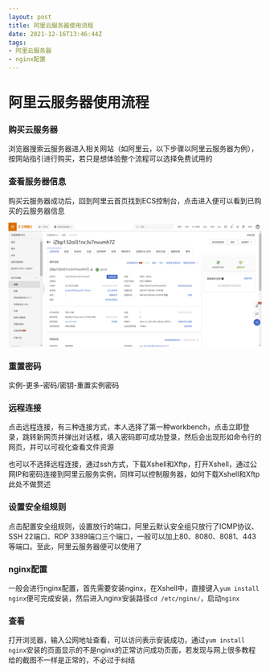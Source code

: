 ```yaml
---
layout: post
title: 阿里云服务器使用流程
date: 2021-12-16T13:46:44Z
tags: 
- 阿里云服务器
- nginx配置
---
```


# 阿里云服务器使用流程

### 购买云服务器

浏览器搜索云服务器进入相关网站（如阿里云，以下步骤以阿里云服务器为例），按网站指引进行购买，若只是想体验整个流程可以选择免费试用的

### 查看服务器信息

购买云服务器成功后，回到阿里云首页找到ECS控制台，点击进入便可以看到已购买的云服务器信息

![](/assets/images/aliyun_one.png)

### 重置密码

实例-更多-密码/密钥-重置实例密码

### 远程连接

点击远程连接，有三种连接方式，本人选择了第一种workbench，点击立即登录，跳转新网页并弹出对话框，填入密码即可成功登录，然后会出现形如命令行的网页，并可以可视化查看文件资源

也可以不选择远程连接，通过ssh方式，下载Xshell和Xftp，打开Xshell，通过公网IP和密码连接到阿里云服务实例，同样可以控制服务器，如何下载Xshell和Xftp此处不做赘述

### 设置安全组规则

点击配置安全组规则，设置放行的端口，阿里云默认安全组只放行了ICMP协议、SSH 22端口、RDP 3389端口三个端口，一般可以加上80、8080、8081、443等端口。至此，阿里云服务器便可以使用了

### nginx配置

一般会进行nginx配置，首先需要安装nginx，在Xshell中，直接键入`yum install nginx`便可完成安装，然后进入nginx安装路径`cd /etc/nginx/`，启动`nginx`

### 查看

打开浏览器，输入公网地址查看，可以访问表示安装成功，通过`yum install nginx`安装的页面显示的不是nginx的正常访问成功页面，若发现与网上很多教程给的截图不一样是正常的，不必过于纠结